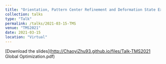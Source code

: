 ```yaml
---
title: "Orientation, Pattern Center Refinement and Deformation State Extraction through Global Optimization Algorithms"
collection: talks
type: "Talk"
permalink: /talks/2021-03-15-TMS
venue: "TMS2021"
date: 2021-03-15
location: "Virtual"
---
```


[Download the slides](http://ChaoyiZhu93.github.io/files/Talk-TMS2021 Global Optimization.pdf)

